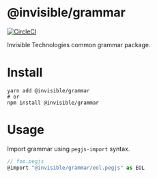 # @invisible/grammar

[![CircleCI](https://circleci.com/gh/invisible-tech/grammar/tree/master.svg?style=svg)](https://circleci.com/gh/invisible-tech/grammar/tree/master)

Invisible Technologies common grammar package. 

# Install

```
yarn add @invisible/grammar
# or
npm install @invisible/grammar
```

# Usage

Import grammar using `pegjs-import` syntax.

```js
// foo.pegjs
@import "@invisible/grammar/eol.pegjs" as EOL
```
